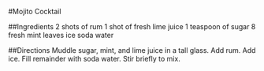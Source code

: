 #Mojito Cocktail

##Ingredients
2 shots of rum
1 shot of fresh lime juice
1 teaspoon of sugar
8 fresh mint leaves
ice
soda water

##Directions
Muddle sugar, mint, and lime juice in a tall glass. Add rum. Add ice. Fill remainder with soda water. Stir briefly to mix.

